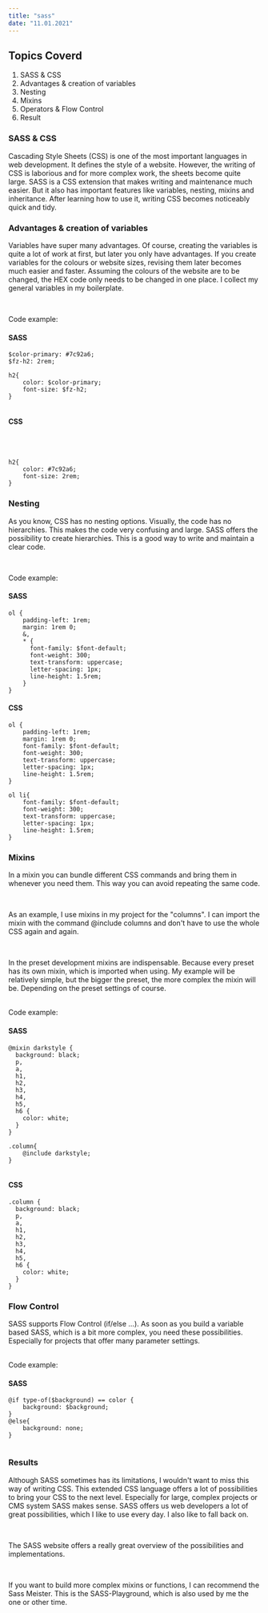 ```yaml
---
title: "sass"
date: "11.01.2021"
---
```


## Topics Coverd

1. SASS & CSS
2. Advantages & creation of variables
3. Nesting
4. Mixins
5. Operators & Flow Control
5. Result 


### SASS & CSS
Cascading Style Sheets (CSS) is one of the most important languages in web development. It defines the style of a website. However, the writing of CSS is laborious and for more complex work, the sheets become quite large. SASS is a CSS extension that makes writing and maintenance much easier. But it also has important features like variables, nesting, mixins and inheritance. After learning how to use it, writing CSS becomes noticeably quick and tidy.

### Advantages & creation of variables
Variables have super many advantages. Of course, creating the variables is quite a lot of work at first, but later you only have advantages. If you create variables for the colours or website sizes, revising them later becomes much easier and faster. Assuming the colours of the website are to be changed, the HEX code only needs to be changed in one place. I collect my general variables in my boilerplate.

<br />

Code example:

<div class="column-blog">
<div class="inner">

#### SASS


```
$color-primary: #7c92a6;
$fz-h2: 2rem;

h2{
    color: $color-primary;
    font-size: $fz-h2;
}


```
</div>
<div class="inner"> 

#### CSS
<br />
<br />

```
h2{
    color: #7c92a6;
    font-size: 2rem;
}

```

</div>
</div>

### Nesting
As you know, CSS has no nesting options. Visually, the code has no hierarchies. This makes the code very confusing and large. SASS offers the possibility to create hierarchies. This is a good way to write and maintain a clear code.

<br />

Code example:

<div class="column-blog">
<div class="inner">

#### SASS


```
ol {
    padding-left: 1rem;
    margin: 1rem 0;
    &,
    * {
      font-family: $font-default;
      font-weight: 300;
      text-transform: uppercase;
      letter-spacing: 1px;
      line-height: 1.5rem;
    }
}

```
</div>
<div class="inner"> 

#### CSS

```
ol {
    padding-left: 1rem;
    margin: 1rem 0;
    font-family: $font-default;
    font-weight: 300;
    text-transform: uppercase;
    letter-spacing: 1px;
    line-height: 1.5rem;
}

ol li{
    font-family: $font-default;
    font-weight: 300;
    text-transform: uppercase;
    letter-spacing: 1px;
    line-height: 1.5rem;
}

```

</div>
</div>

### Mixins
In a mixin you can bundle different CSS commands and bring them in whenever you need them. This way you can avoid repeating the same code.

<br />

As an example, I use mixins in my project for the "columns". I can import the mixin with the command @include columns and don't have to use the whole CSS again and again.

<br />

In the preset development mixins are indispensable. Because every preset has its own mixin, which is imported when using. My example will be relatively simple, but the bigger the preset, the more complex the mixin will be. Depending on the preset settings of course.

<br />
Code example:

<div class="column-blog">
<div class="inner">

#### SASS


```
@mixin darkstyle {
  background: black;
  p,
  a,
  h1,
  h2,
  h3,
  h4,
  h5,
  h6 {
    color: white;
  }
}

.column{
    @include darkstyle;
}


```
</div>
<div class="inner"> 

#### CSS
```
.column {
  background: black;
  p,
  a,
  h1,
  h2,
  h3,
  h4,
  h5,
  h6 {
    color: white;
  }
}

```

</div>
</div>

### Flow Control
SASS supports Flow Control (if/else ...). As soon as you build a variable based SASS, which is a bit more complex, you need these possibilities. Especially for projects that offer many parameter settings.

<br />
Code example:

<div class="column-blog">
<div class="inner">

#### SASS


```
@if type-of($background) == color {
    background: $background;
}
@else{
    background: none;
}


```
</div>
</div>

### Results
Although SASS sometimes has its limitations, I wouldn't want to miss this way of writing CSS. This extended CSS language offers a lot of possibilities to bring your CSS to the next level. Especially for large, complex projects or CMS system SASS makes sense. SASS offers us web developers a lot of great possibilities, which I like to use every day. I also like to fall back on.

<br />

The SASS website offers a really great overview of the possibilities and implementations.

<br />

If you want to build more complex mixins or functions, I can recommend the Sass Meister. This is the SASS-Playground, which is also used by me the one or other time.